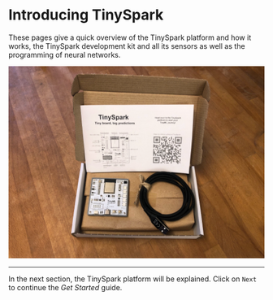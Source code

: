 <style> .md-footer__link--prev:not([hidden]) { display: none } </style>

# Introducing TinySpark

These pages give a quick overview of the TinySpark platform and how it works, the TinySpark development kit and all its sensors as well as the programming of neural networks.

![TinySpark kit](../assets/images/tinyspark_kit.png)

<!-- The TinySpark kit contains the following:

- TinySpark platform reference
- TinySpark TinyML development kit
- USB-C cable -->

---

In the next section, the TinySpark platform will be explained. Click on `Next` to continue the _Get Started_ guide.

<!-- [Next :fontawesome-solid-arrow-right:](../kit/platform.md){ .md-button .md-button--primary } -->